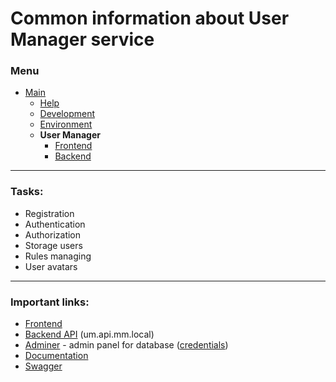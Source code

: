 # Common information about User Manager service

### Menu

- [Main](../../README.md)
    - [Help](../../doc/help.md)
    - [Development](../../doc/development.md)
    - [Environment](../../doc/environment.md)
    - **User Manager**
        - [Frontend](frontend.md)
        - [Backend](backend.md)

---
### Tasks:
- Registration
- Authentication
- Authorization
- Storage users
- Rules managing
- User avatars

---
### Important links:
- [Frontend](http://um.mm.local)
- [Backend API](http://um.api.mm.local) (um.api.mm.local)
- [Adminer](http://um.adminer.mm.local) - admin panel for database ([credentials](backend.md))
- [Documentation](http://UM.doc.mm.local)
- [Swagger](http://um.api.mm.local)

